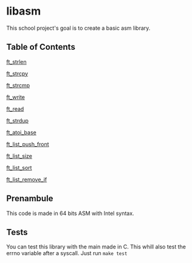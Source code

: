 # libasm
This school project's goal is to create a basic asm library. 

## Table of Contents  
[ft_strlen](#strlen)

[ft_strcpy](#strcpy)

[ft_strcmp](#strcmp)

[ft_write](#write)

[ft_read](#read)

[ft_strdup](#strdup)


[ft_atoi_base](#atoi_base)

[ft_list_push_front](#list_push_front)

[ft_list_size](#list_size)

[ft_list_sort](#list_sort)

[ft_list_remove_if](#list_remove_if)

## Prenambule
This code is made in 64 bits ASM with Intel syntax.

## Tests
You can test this library with the main made in C. This whill also test the errno variable after a syscall.
Just run `make test`

